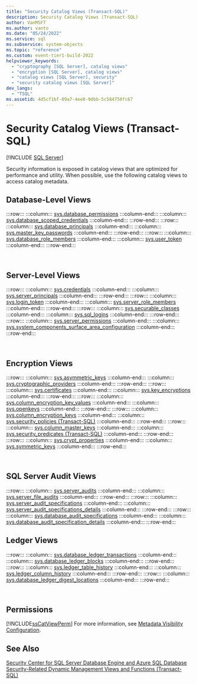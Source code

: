```yaml
---
title: "Security Catalog Views (Transact-SQL)"
description: Security Catalog Views (Transact-SQL)
author: VanMSFT
ms.author: vanto
ms.date: "05/24/2022"
ms.service: sql
ms.subservice: system-objects
ms.topic: "reference"
ms.custom: event-tier1-build-2022
helpviewer_keywords:
  - "cryptography [SQL Server], catalog views"
  - "encryption [SQL Server], catalog views"
  - "catalog views [SQL Server], security"
  - "security catalog views [SQL Server]"
dev_langs:
  - "TSQL"
ms.assetid: 4d5cf1bf-09a7-4ee0-9dbb-5c584750fc67
---
```

# Security Catalog Views (Transact-SQL)
[!INCLUDE [SQL Server](../../includes/applies-to-version/sqlserver.md)]

  Security information is exposed in catalog views that are optimized for performance and utility. When possible, use the following catalog views to access catalog metadata.  
  
## Database-Level Views   
  
:::row:::
    :::column:::
        [sys.database_permissions](../../relational-databases/system-catalog-views/sys-database-permissions-transact-sql.md)
    :::column-end:::
    :::column:::
        [sys.database_scoped_credentials](../../relational-databases/system-catalog-views/sys-database-scoped-credentials-transact-sql.md)
    :::column-end:::
:::row-end:::
:::row:::
    :::column:::
        [sys.database_principals](../../relational-databases/system-catalog-views/sys-database-principals-transact-sql.md)
    :::column-end:::
    :::column:::
        [sys.master_key_passwords](../../relational-databases/system-catalog-views/sys-master-key-passwords-transact-sql.md)
    :::column-end:::
:::row-end:::
:::row:::
    :::column:::
        [sys.database_role_members](../../relational-databases/system-catalog-views/sys-database-role-members-transact-sql.md)
    :::column-end:::
    :::column:::
        [sys.user_token](../../relational-databases/system-catalog-views/sys-user-token-transact-sql.md)
    :::column-end:::
:::row-end:::

&nbsp;

## Server-Level Views  

:::row:::
    :::column:::
        [sys.credentials](../../relational-databases/system-catalog-views/sys-credentials-transact-sql.md)
    :::column-end:::
    :::column:::
        [sys.server_principals](../../relational-databases/system-catalog-views/sys-server-principals-transact-sql.md)
    :::column-end:::
:::row-end:::
:::row:::
    :::column:::
        [sys.login_token](../../relational-databases/system-catalog-views/sys-login-token-transact-sql.md)
    :::column-end:::
    :::column:::
        [sys.server_role_members](../../relational-databases/system-catalog-views/sys-server-role-members-transact-sql.md)
    :::column-end:::
:::row-end:::
:::row:::
    :::column:::
        [sys.securable_classes](../../relational-databases/system-catalog-views/sys-securable-classes-transact-sql.md)
    :::column-end:::
    :::column:::
        [sys.sql_logins](../../relational-databases/system-catalog-views/sys-sql-logins-transact-sql.md)
    :::column-end:::
:::row-end:::
:::row:::
    :::column:::
        [sys.server_permissions](../../relational-databases/system-catalog-views/sys-server-permissions-transact-sql.md)
    :::column-end:::
    :::column:::
        [sys.system_components_surface_area_configuration](../../relational-databases/system-catalog-views/sys-system-components-surface-area-configuration-transact-sql.md)
    :::column-end:::
:::row-end:::

&nbsp;
  
## Encryption Views  
  
:::row:::
    :::column:::
        [sys.asymmetric_keys](../../relational-databases/system-catalog-views/sys-asymmetric-keys-transact-sql.md)
    :::column-end:::
    :::column:::
        [sys.cryptographic_providers](../../relational-databases/system-catalog-views/sys-cryptographic-providers-transact-sql.md)
    :::column-end:::
:::row-end:::
:::row:::
    :::column:::
        [sys.certificates](../../relational-databases/system-catalog-views/sys-certificates-transact-sql.md)
    :::column-end:::
    :::column:::
        [sys.key_encryptions](../../relational-databases/system-catalog-views/sys-key-encryptions-transact-sql.md)
    :::column-end:::
:::row-end:::
:::row:::
    :::column:::
        [sys.column_encryption_key_values](../../relational-databases/system-catalog-views/sys-column-encryption-key-values-transact-sql.md)
    :::column-end:::
    :::column:::
        [sys.openkeys](../../relational-databases/system-catalog-views/sys-openkeys-transact-sql.md)
    :::column-end:::
:::row-end:::
:::row:::
    :::column:::
        [sys.column_encryption_keys](../../relational-databases/system-catalog-views/sys-column-encryption-keys-transact-sql.md)
    :::column-end:::
    :::column:::
        [sys.security_policies &#40;Transact-SQL&#41;](../../relational-databases/system-catalog-views/sys-security-policies-transact-sql.md)
    :::column-end:::
:::row-end:::
:::row:::
    :::column:::
        [sys.column_master_keys](../../relational-databases/system-catalog-views/sys-column-master-keys-transact-sql.md)
    :::column-end:::
    :::column:::
        [sys.security_predicates &#40;Transact-SQL&#41;](../../relational-databases/system-catalog-views/sys-security-predicates-transact-sql.md)
    :::column-end:::
:::row-end:::
:::row:::
    :::column:::
        [sys.crypt_properties](../../relational-databases/system-catalog-views/sys-crypt-properties-transact-sql.md)
    :::column-end:::
    :::column:::
        [sys.symmetric_keys](../../relational-databases/system-catalog-views/sys-symmetric-keys-transact-sql.md)
    :::column-end:::
:::row-end:::

&nbsp;

## SQL Server Audit Views  
  
:::row:::
    :::column:::
        [sys.server_audits](../../relational-databases/system-catalog-views/sys-server-audits-transact-sql.md)
    :::column-end:::
    :::column:::
        [sys.server_file_audits](../../relational-databases/system-catalog-views/sys-server-file-audits-transact-sql.md)
    :::column-end:::
:::row-end:::
:::row:::
    :::column:::
        [sys.server_audit_specifications](../../relational-databases/system-catalog-views/sys-server-audit-specifications-transact-sql.md)
    :::column-end:::
    :::column:::
        [sys.server_audit_specifications_details](../../relational-databases/system-catalog-views/sys-server-audit-specification-details-transact-sql.md)
    :::column-end:::
:::row-end:::
:::row:::
    :::column:::
        [sys.database_audit_specifications](../../relational-databases/system-catalog-views/sys-database-audit-specifications-transact-sql.md)
    :::column-end:::
    :::column:::
        [sys.database_audit_specification_details](../../relational-databases/system-catalog-views/sys-database-audit-specification-details-transact-sql.md)
    :::column-end:::
:::row-end:::

## Ledger Views

:::row:::
    :::column:::
        [sys.database_ledger_transactions](../../relational-databases/system-catalog-views/sys-database-ledger-transactions-transact-sql.md)
    :::column-end:::
    :::column:::
        [sys.database_ledger_blocks](../../relational-databases/system-catalog-views/sys-database-ledger-blocks-transact-sql.md)
    :::column-end:::
:::row-end:::
:::row:::
    :::column:::
        [sys.ledger_table_history](../../relational-databases/system-catalog-views/sys-ledger-table-history-transact-sql.md)
    :::column-end:::
    :::column:::
        [sys.ledger_column_history](../../relational-databases/system-catalog-views/sys-ledger-column-history-transact-sql.md)
    :::column-end:::
:::row-end:::
:::row:::
    :::column:::
        [sys.database_ledger_digest_locations](../../relational-databases/system-catalog-views/sys-database-ledger-digest-locations-transact-sql.md)
    :::column-end:::
:::row-end:::

&nbsp;

## Permissions  
 [!INCLUDE[ssCatViewPerm](../../includes/sscatviewperm-md.md)] For more information, see [Metadata Visibility Configuration](../../relational-databases/security/metadata-visibility-configuration.md).  
  
## See Also  
 [Security Center for SQL Server Database Engine and Azure SQL Database](../../relational-databases/security/security-center-for-sql-server-database-engine-and-azure-sql-database.md)   
 [Security-Related Dynamic Management Views and Functions &#40;Transact-SQL&#41;](../../relational-databases/system-dynamic-management-views/security-related-dynamic-management-views-and-functions-transact-sql.md)  
  
  
